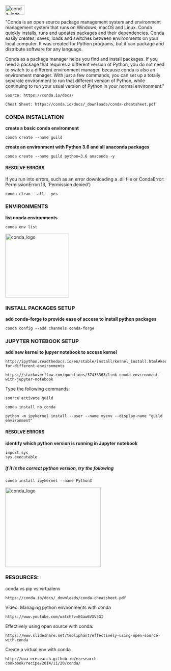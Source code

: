 ﻿
<img src="https://github.com/Alexjmsherman/ml_guild/blob/master/raw_data/images/conda_logo.png" alt="conda_logo" width="60px" height="30" />


"Conda is an open source package management system and environment management system that runs on Windows, macOS and Linux. Conda quickly installs, runs and updates packages and their dependencies. Conda easily creates, saves, loads and switches between environments on your local computer. It was created for Python programs, but it can package and distribute software for any language.

Conda as a package manager helps you find and install packages. If you need a package that requires a different version of Python, you do not need to switch to a different environment manager, because conda is also an environment manager. With just a few commands, you can set up a totally separate environment to run that different version of Python, while continuing to run your usual version of Python in your normal environment."

	Source: https://conda.io/docs/

	Cheat Sheet: https://conda.io/docs/_downloads/conda-cheatsheet.pdf


### CONDA INSTALLATION
**create a basic conda environment**

	conda create --name guild

**create an environment with Python 3.6 and all anaconda packages**

	conda create --name guild python=3.6 anaconda -y

#### RESOLVE ERRORS
If you run into errors, such as an error downloading a .dll file or CondaError: PermissionError(13, 'Permission denied')

	conda clean --all --yes

### ENVIRONMENTS
**list conda environments**

	conda env list

<img src="https://github.com/Alexjmsherman/ml_guild/blob/master/raw_data/images/conda_envs.png" alt="conda_logo" width="200" height="200" />

### INSTALL PACKAGES SETUP
**add conda-forge to provide ease of access to install python packages**

	conda config --add channels conda-forge

### JUPYTER NOTEBOOK SETUP
**add new kernel to jupyer notebook to access kernel**

	http://ipython.readthedocs.io/en/stable/install/kernel_install.html#kernels-for-different-environments
	
	https://stackoverflow.com/questions/37433363/link-conda-environment-with-jupyter-notebook


Type the following commands:

	source activate guild
		
	conda install nb_conda
		
	python -m ipykernel install --user --name myenv --display-name "guild environment"

#### RESOLVE ERRORS
**identify which python version is running in Jupyter notebook**

	import sys
	sys.executable

##### if it is the correct python version, try the following
	conda install ipykernel --name Python3


<img src="https://github.com/Alexjmsherman/ml_guild/blob/master/raw_data/images/conda_stack.png" alt="conda_logo" width="300" height="250" />


### RESOURCES:
conda vs pip vs virtualenv

	https://conda.io/docs/_downloads/conda-cheatsheet.pdf

Video: Managing python environments with conda

	https://www.youtube.com/watch?v=EGaw6VXV3GI

Effectively using open source with conda: 

	https://www.slideshare.net/teoliphant/effectively-using-open-source-with-conda

Create a virtual env with conda

	http://uoa-eresearch.github.io/eresearch cookbook/recipe/2014/11/20/conda/